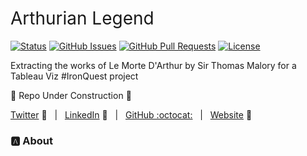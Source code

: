 <h1 style="font-weight:normal">
  Arthurian Legend
</h1>


[![Status](https://www.repostatus.org/badges/latest/wip.svg)]() [![GitHub Issues](https://img.shields.io/github/issues/wjsutton/arthurian_legend.svg)](https://github.com/wjsutton/arthurian_legend/issues) [![GitHub Pull Requests](https://img.shields.io/github/issues-pr/wjsutton/arthurian_legend.svg)](https://github.com/wjsutton/arthurian_legend/pulls) [![License](https://img.shields.io/badge/license-MIT-blue.svg)](/LICENSE)

Extracting the works of Le Morte D'Arthur by Sir Thomas Malory for a Tableau Viz #IronQuest project
 
:construction: Repo Under Construction :construction: 

[Twitter][Twitter] :speech_balloon:&nbsp;&nbsp;&nbsp;|&nbsp;&nbsp;&nbsp;[LinkedIn][LinkedIn] :necktie:&nbsp;&nbsp;&nbsp;|&nbsp;&nbsp;&nbsp;[GitHub :octocat:][GitHub]&nbsp;&nbsp;&nbsp;|&nbsp;&nbsp;&nbsp;[Website][Website] :link:


<!--
Quick Link 
-->

[Twitter]:https://twitter.com/WJSutton12
[LinkedIn]:https://www.linkedin.com/in/will-sutton-14711627/
[GitHub]:https://github.com/wjsutton
[Website]:https://wjsutton.github.io/


### :a: About

